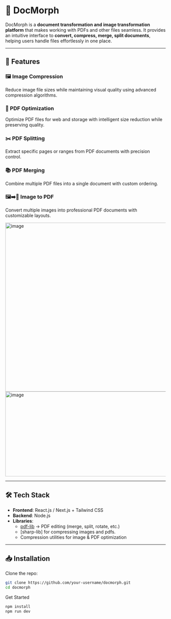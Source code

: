 # 📄 DocMorph  

DocMorph is a **document transformation and image transformation platform** that makes working with PDFs and other files seamless. It provides an intuitive interface to **convert, compress, merge, split documents**, helping users handle files effortlessly in one place.  

---

## 🚀 Features  

### 🖼️ Image Compression  
Reduce image file sizes while maintaining visual quality using advanced compression algorithms.  

### 📑 PDF Optimization  
Optimize PDF files for web and storage with intelligent size reduction while preserving quality.  

### ✂️ PDF Splitting  
Extract specific pages or ranges from PDF documents with precision control.  

### 📚 PDF Merging  
Combine multiple PDF files into a single document with custom ordering.  

### 🖼️➡️📑 Image to PDF  
Convert multiple images into professional PDF documents with customizable layouts. 

<img width="1036" height="529" alt="image" src="https://github.com/user-attachments/assets/d61540a1-c2dc-4ccc-b0ea-198009bc4c6d" />

<img width="1034" height="266" alt="image" src="https://github.com/user-attachments/assets/750c4647-901f-4d0b-bb34-26ace5e8866d" />

---

## 🛠️ Tech Stack  
- **Frontend**: React.js / Next.js + Tailwind CSS  
- **Backend**: Node.js
- **Libraries**:  
  - [pdf-lib](https://pdf-lib.js.org/) → PDF editing (merge, split, rotate, etc.)
  - [sharp-lib] for compressing images and pdfs.
  - Compression utilities for image & PDF optimization  

---

## 📥 Installation  

Clone the repo:  
```bash
git clone https://github.com/your-username/docmorph.git
cd docmorph
```

Get Started
```bash
npm install
npm run dev

